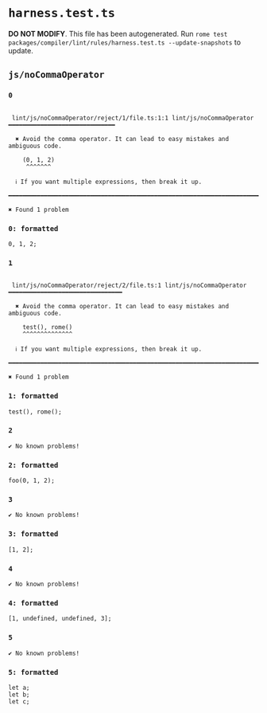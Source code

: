 # `harness.test.ts`

**DO NOT MODIFY**. This file has been autogenerated. Run `rome test packages/compiler/lint/rules/harness.test.ts --update-snapshots` to update.

## `js/noCommaOperator`

### `0`

```

 lint/js/noCommaOperator/reject/1/file.ts:1:1 lint/js/noCommaOperator ━━━━━━━━━━━━━━━━━━━━━━━━━━━━━━

  ✖ Avoid the comma operator. It can lead to easy mistakes and ambiguous code.

    (0, 1, 2)
     ^^^^^^^

  ℹ If you want multiple expressions, then break it up.

━━━━━━━━━━━━━━━━━━━━━━━━━━━━━━━━━━━━━━━━━━━━━━━━━━━━━━━━━━━━━━━━━━━━━━━━━━━━━━━━━━━━━━━━━━━━━━━━━━━━

✖ Found 1 problem

```

### `0: formatted`

```
0, 1, 2;

```

### `1`

```

 lint/js/noCommaOperator/reject/2/file.ts:1 lint/js/noCommaOperator ━━━━━━━━━━━━━━━━━━━━━━━━━━━━━━━━

  ✖ Avoid the comma operator. It can lead to easy mistakes and ambiguous code.

    test(), rome()
    ^^^^^^^^^^^^^^

  ℹ If you want multiple expressions, then break it up.

━━━━━━━━━━━━━━━━━━━━━━━━━━━━━━━━━━━━━━━━━━━━━━━━━━━━━━━━━━━━━━━━━━━━━━━━━━━━━━━━━━━━━━━━━━━━━━━━━━━━

✖ Found 1 problem

```

### `1: formatted`

```
test(), rome();

```

### `2`

```
✔ No known problems!

```

### `2: formatted`

```
foo(0, 1, 2);

```

### `3`

```
✔ No known problems!

```

### `3: formatted`

```
[1, 2];

```

### `4`

```
✔ No known problems!

```

### `4: formatted`

```
[1, undefined, undefined, 3];

```

### `5`

```
✔ No known problems!

```

### `5: formatted`

```
let a;
let b;
let c;

```
